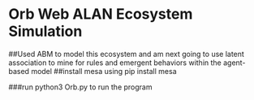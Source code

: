 # Orb Web ALAN Ecosystem Simulation
##Used ABM to model this ecosystem and am next going to use latent association to mine for rules and emergent behaviors within the agent-based model
##install mesa 
using pip install mesa

###run python3 Orb.py to run the program 
